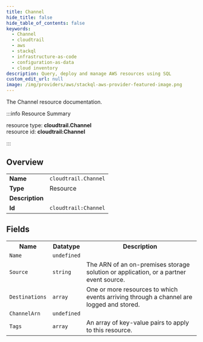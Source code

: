 ```yaml
---
title: Channel
hide_title: false
hide_table_of_contents: false
keywords:
  - Channel
  - cloudtrail
  - aws
  - stackql
  - infrastructure-as-code
  - configuration-as-data
  - cloud inventory
description: Query, deploy and manage AWS resources using SQL
custom_edit_url: null
image: /img/providers/aws/stackql-aws-provider-featured-image.png
---
```

The Channel resource documentation.

:::info Resource Summary

<div class="row">
<div class="providerDocColumn">
<span>resource type:&nbsp;<b>cloudtrail.Channel</b></span><br />
<span>resource id:&nbsp;<b>cloudtrail:Channel</b></span><br />
</div>
</div>

:::

## Overview
<table><tbody>
<tr><td><b>Name</b></td><td><code>cloudtrail.Channel</code></td></tr>
<tr><td><b>Type</b></td><td>Resource</td></tr>
<tr><td><b>Description</b></td><td></td></tr>
<tr><td><b>Id</b></td><td><code>cloudtrail:Channel</code></td></tr>
</tbody></table>

## Fields
<table><tbody>
<tr><th>Name</th><th>Datatype</th><th>Description</th></tr>
<tr><td><code>Name</code></td><td><code>undefined</code></td><td></td></tr><tr><td><code>Source</code></td><td><code>string</code></td><td>The ARN of an on-premises storage solution or application, or a partner event source.</td></tr><tr><td><code>Destinations</code></td><td><code>array</code></td><td>One or more resources to which events arriving through a channel are logged and stored.</td></tr><tr><td><code>ChannelArn</code></td><td><code>undefined</code></td><td></td></tr><tr><td><code>Tags</code></td><td><code>array</code></td><td>An array of key-value pairs to apply to this resource.</td></tr>
</tbody></table>